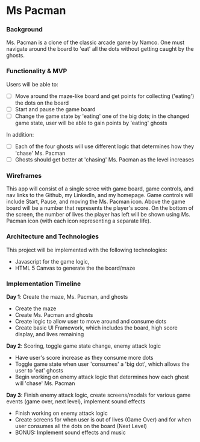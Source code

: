 # Ms Pacman

### Background
Ms. Pacman is a clone of the classic arcade game by Namco. One must navigate around the board to 'eat' all the dots without getting caught by the ghosts.

### Functionality & MVP
Users will be able to:

- [ ] Move around the maze-like board and get points for collecting ('eating') the dots on the board
- [ ] Start and pause the game board
- [ ] Change the game state by 'eating' one of the big dots; in the changed game state, user will be able to gain points by 'eating' ghosts

In addition:

- [ ] Each of the four ghosts will use different logic that determines how they 'chase' Ms. Pacman
- [ ] Ghosts should get better at 'chasing' Ms. Pacman as the level increases

### Wireframes

This app will consist of a single scree with game board, game controls, and nav links to the Github, my LinkedIn, and my homepage. Game controls will include Start, Pause, and moving the Ms. Pacman icon. Above the game board will be a number that represents the player's score. On the bottom of the screen, the number of lives the player has left will be shown using Ms. Pacman icon (with each icon representing a separate life).

### Architecture and Technologies

This project will be implemented with the following technologies:

-  Javascript for the game logic,
-  HTML 5 Canvas to generate the the board/maze

### Implementation Timeline

**Day 1**: Create the maze, Ms. Pacman, and ghosts

- Create the maze
- Create Ms. Pacman and ghosts
- Create logic to allow user to move around and consume dots
- Create basic UI Framework, which includes the board, high score display, and lives remaining

**Day 2**: Scoring, toggle game state change, enemy attack logic
- Have user's score increase as they consume more dots
- Toggle game state when user 'consumes' a 'big dot', which allows the user to 'eat' ghosts
- Begin working on enemy attack logic that determines how each ghost will 'chase' Ms. Pacman

**Day 3**: Finish enemy attack logic, create screens/modals for various game events (game over, next level), implement sound effects
- Finish working on enemy attack logic
- Create screens for when user is out of lives (Game Over) and for when user consumes all the dots on the board (Next Level)
- BONUS: Implement sound effects and music
